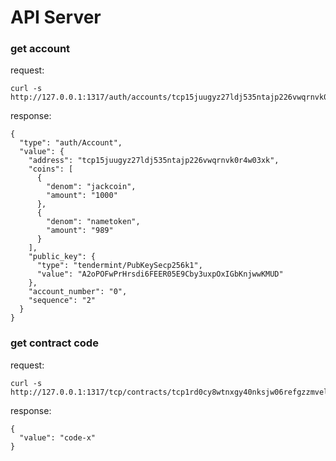 # API Server

### get account

request:
```cassandraql
curl -s http://127.0.0.1:1317/auth/accounts/tcp15juugyz27ldj535ntajp226vwqrnvk0r4w03xk
```

response:
```cassandraql
{
  "type": "auth/Account",
  "value": {
    "address": "tcp15juugyz27ldj535ntajp226vwqrnvk0r4w03xk",
    "coins": [
      {
        "denom": "jackcoin",
        "amount": "1000"
      },
      {
        "denom": "nametoken",
        "amount": "989"
      }
    ],
    "public_key": {
      "type": "tendermint/PubKeySecp256k1",
      "value": "A2oPOFwPrHrsdi6FEER05E9Cby3uxpOxIGbKnjwwKMUD"
    },
    "account_number": "0",
    "sequence": "2"
  }
}
```

### get contract code
request:
 ```cassandraql
curl -s http://127.0.0.1:1317/tcp/contracts/tcp1rd0cy8wtnxgy40nksjw06refgzzmvelwxdmv86
```

response:
```cassandraql
{
  "value": "code-x"
}
```